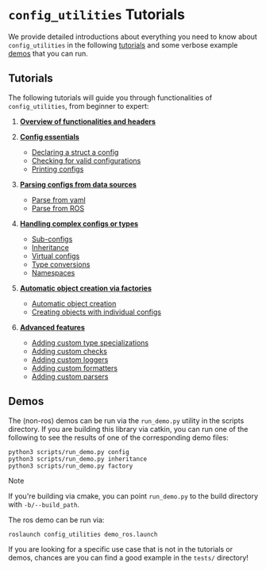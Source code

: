 # `config_utilities` Tutorials
We provide detailed introductions about everything you need to know about `config_utilities` in the following [tutorials](#tutorials) and some verbose example [demos](#demos) that you can run.

## Tutorials
The following tutorials will guide you through functionalities of `config_utilities`, from beginner to expert:

1. [**Overview of functionalities and headers**](Headers.md)

2. [**Config essentials**](Config.md)
    - [Declaring a struct a config](Config.md#declaring-a-struct-a-config)
    - [Checking for valid configurations](Config.md#checking-for-valid-configurations)
    - [Printing configs](Config.md#printing-configs)

3. [**Parsing configs from data sources**](Parsing.md)
    - [Parse from yaml](Parsing.md#parse-from-yaml)
    - [Parse from ROS](Parsing.md#parse-from-ros)

4. [**Handling complex configs or types**](Types.md)
    - [Sub-configs](Types.md#sub-configs)
    - [Inheritance](Types.md#inheritance)
    - [Virtual configs](Types.md#virtual-configs)
    - [Type conversions](Types.md#type-conversions)
    - [Namespaces](Types.md#namespaces)

5. [**Automatic object creation via factories**](Factories.md)
    - [Automatic object creation](Factories.md#automatic-object-creation)
    - [Creating objects with individual configs](Factories.md#creating-objects-with-individual-configs)

6. [**Advanced features**](Advanced.md)
    - [Adding custom type specializations](Advanced.md#adding-custom-type-specializations)
    - [Adding custom checks](Advanced.md#adding-custom-checks)
    - [Adding custom loggers](Advanced.md#adding-custom-loggers)
    - [Adding custom formatters](Advanced.md#adding-custom-formatters)
    - [Adding custom parsers](Advanced.md#adding-custom-parsers)

## Demos
The (non-ros) demos can be run via the `run_demo.py` utility in the scripts directory. If you are building this library via catkin, you can run one of the following to see the results of one of the corresponding demo files:
```
python3 scripts/run_demo.py config
python3 scripts/run_demo.py inheritance
python3 scripts/run_demo.py factory
```

> [!NOTE]
>  If you're building via cmake, you can point `run_demo.py` to the build directory with `-b/--build_path`.

The ros demo can be run via:
```
roslaunch config_utilities demo_ros.launch
```

If you are looking for a specific use case that is not in the tutorials or demos, chances are you can find a good example in the `tests/` directory!
